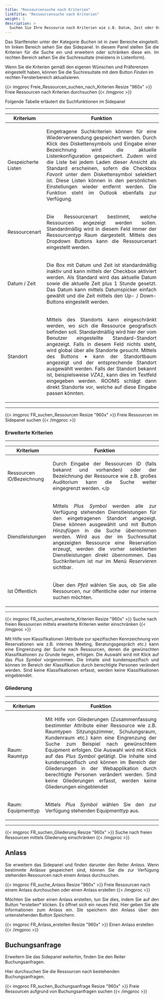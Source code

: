 ```yaml
---
title: "Ressourcensuche nach Kriterien"
linkTitle: "Ressourcensuche nach Kriterien"
weight: 1
description: >
  Suchen Sie Ihre Ressource nach Kriterien wie z.B. Datum, Zeit oder Ort.
---
```

<p style="text-align: justify"> Das Startfenster unter der Kategorie <i>Buchen</i> ist in zwei Bereiche eingeteilt. Im linken Bereich sehen Sie das Sidepanel. In diesem Panel stellen Sie die Kriterien für die Suche ein und erweitern oder schränken diese ein.
Im rechten Bereich sehen Sie die Suchresultate (meistens in Listenform). </p>

Wenn Sie die Kriterien gemäß den eigenen Wünschen und Präferenzen eingestellt haben, können Sie die Suchresultate mit dem Button <i>Finden</i> im rechten Fensterbereich aktualisieren.

{{< imgproc Freie_Ressourcen_suchen_nach_Kriterien Resize "960x" >}}
Freie Ressourcen nach Kriterien durchsuchen
{{< /imgproc >}}

Folgende Tabelle erläutert die Suchfunktionen im Sidepanel

---
| Kriterium         | Funktion         | 
| ------------- |-------------  | 
| Gespeicherte Listen|<p style="text-align: justify"> Eingetragene Suchkriterien können für eine Wiederverwendung gespeichert werden. Durch Klick des Diskettensymbols und Eingabe einer Bezeichnung wird die aktuelle Listenkonfiguration gespeichert. Zudem wird die Liste bei jedem Laden dieser Ansicht als Standard erscheinen, sofern die Checkbox <i>Favorit</i> unter dem Diskettensymbol selektiert ist. Diese Listen können in den persönlichen Einstellungen wieder entfernt werden. Die Funktion steht im Outlook ebenfalls zur Verfügung. </p>| 
| Ressourcenart   | <p style="text-align: justify">Die Ressourcenart bestimmt, welche Ressourcen angezeigt werden sollen. Standardmäßig wird in diesem Feld immer der Ressourcentyp Raum dargestellt. Mittels des Dropdown Buttons kann die Ressourcenart eingestellt werden. </p>    |  
| Datum / Zeit  | <p style="text-align: justify">Die Box mit Datum und Zeit ist standardmäßig inaktiv und kann mittels der Checkbox aktiviert werden. Als Standard wird das aktuelle Datum sowie die aktuelle Zeit plus 1 Stunde gesetzt. Das Datum kann mittels Datumspicker einfach gewählt und die Zeit mittels den Up- / Down-Buttons eingestellt werden. </p>  |  
| Standort   | <p style="text-align: justify"> Mittels des Standorts kann eingeschränkt werden, wo sich die Ressource geografisch befinden soll. Standardmäßig wird hier der vom Benutzer eingestellte Standard-Standort angezeigt. Falls in diesem Feld nichts steht, wird global über alle Standorte gesucht. Mittels des Buttons <b>+</b> kann der Standortbaum angezeigt und der entsprechende Standort ausgewählt werden. Falls der Standort bekannt ist, beispielsweise <i>VZA1</i>, kann dies im Textfeld eingegeben werden. ROOMS schlägt dann direkt Standorte vor, welche auf diese Eingabe passen könnten. </p>  |  
---

{{< imgproc FR_suchen_Ressourcen Resize "960x" >}}
Freie Ressourcen im Sidepanel suchen
{{< /imgproc >}}

### Erweiterte Kriterien

---
| Kriterium         | Funktion         | 
| ------------- |-------------  | 
| Ressourcen ID/Bezeichnung          | <p style="text-align: justify"> Durch Eingabe der Ressourcen ID (falls bekannt und vorhanden) oder der Bezeichnung der Ressource wie z.B. großes Auditorium kann die Suche weiter eingegrenzt werden. </p| 
| Dienstleistungen  | <p style="text-align: justify"> Mittels <i>Plus Symbol</i> werden alle zur Verfügung stehenden Dienstleistungen für den eingetragenen Standort angezeigt. Diese können ausgewählt und mit Button <i>Hinzufügen</i> in die Suche übernommen werden. Wird aus der im Suchresultat angezeigten Ressource eine Reservation erzeugt, werden die vorher selektierten Dienstleistungen direkt übernommen. Das Suchkriterium ist nur im Menü <i>Reservieren</i> sichtbar. </p> | 
| Ist Öffentlich  | <p style="text-align: justify"> Über den <i>Pfeil</i> wählen Sie aus, ob Sie alle Ressourcen, nur öffentliche oder nur interne suchen möchten. </p> |
---

{{< imgproc FR_suchen_erweiterte_Kriterien Resize "960x" >}}
Suche nach freien Ressourcen mittels erweiterte Kriterien weiter einschränken
{{< /imgproc >}}

<p style="text-align: justify">
Mit Hilfe von Klassifikationen (Attribute zur spezifischen Kennzeichnung von Reservationen wie z.B. internes Meeting, Beratungsgespräch etc.) kann eine Eingrenzung der Suche nach Ressourcen, denen die gewünschten Klassifikationen zu Grunde liegen, erfolgen. Die Auswahl wird mit Klick auf das <i>Plus Symbol</i> vorgenommen. Die Inhalte sind kundenspezifisch und können im Bereich der Klassifikation durch berechtigte Personen verändert werden. 
Sind keine Klassifikationen erfasst, werden keine Klassifikationen eingeblendet. </p>

### Gliederung

---
| Kriterium         | Funktion         | 
| ------------- |-------------  | 
| Raum: Raumtyp         | <p style="text-align: justify">Mit Hilfe von Gliederungen (Zusammenfassung bestimmter Attribute einer Ressource wie z.B. Raumtypen Sitzungszimmer, Schulungsraum, Kundenraum etc.) kann eine Eingrenzung der Suche zum Beispiel nach gewünschtem Equipment erfolgen. Die Auswahl wird mit Klick auf das <i>Plus Symbol</i> getätigt. Die Inhalte sind kundenspezifisch und können im Bereich der Gliederungen in der Webapplikation durch berechtigte Personen verändert werden. Sind keine Gliederungen erfasst, werden keine Gliederungen eingeblendet </p>| 
| Raum: Equipmenttyp  | <p style="text-align: justify">Mittels <i>Plus Symbol</i> wählen Sie den zur Verfügung stehenden Equipmenttyp aus. </p> | 
---

{{< imgproc FR_suchen_Gliederung Resize "960x" >}}
Suche nach freien Ressourcen mittels Gliederung einschränken
{{< /imgproc >}}

## Anlass 

<p style="text-align: justify">
Sie erweitern das Sidepanel und finden darunter den Reiter <i>Anlass</i>. Wenn bestimmte Anlässe gespeichert sind, können Sie die zur Verfügung stehenden Ressourcen nach einem Anlass durchsuchen. </p>

{{< imgproc FR_suche_Anlass Resize "960x" >}}
Freie Ressourcen nach einem Anlass durchsuchen oder einen Anlass erstellen
{{< /imgproc >}}

<p style="text-align: justify">
Möchten Sie selber einen Anlass erstellen, tun Sie dies, indem Sie auf den Button *erstellen* klicken. Es öffnet sich ein neues Feld. Hier geben Sie alle Informationen zum Anlass ein. SIe speichern den Anlass über den untenstehenden Button <i>Speichern</i>. </p>

{{< imgproc FR_Anlass_erstellen Resize "960x" >}}
Einen Anlass erstellen
{{< /imgproc >}}

## Buchungsanfrage

Erweitern Sie das Sidepanel weiterhin, finden Sie den Reiter Buchungsanfragen. 

Hier durchsuchen Sie die Ressourcen nach bestehenden Buchungsanfragen. 

{{< imgproc FR_suchen_Buchungsanfrage Resize "960x" >}}
Freie Ressourcen aufgrund von Buchungsanfragen suchen
{{< /imgproc >}}
